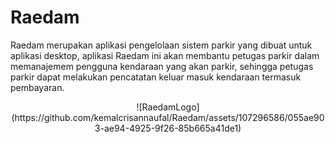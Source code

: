 # Raedam 
Raedam merupakan aplikasi pengelolaan sistem parkir yang dibuat untuk aplikasi desktop, aplikasi Raedam ini akan membantu petugas parkir dalam memanajemem pengguna kendaraan yang akan parkir, sehingga petugas parkir dapat melakukan pencatatan keluar masuk kendaraan termasuk pembayaran.

<center>
![RaedamLogo](https://github.com/kemalcrisannaufal/Raedam/assets/107296586/055ae903-ae94-4925-9f26-85b665a41de1)
</center>
